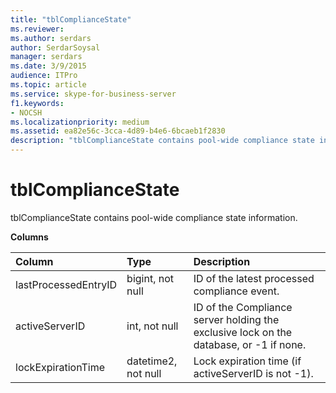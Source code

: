```yaml
---
title: "tblComplianceState"
ms.reviewer: 
ms.author: serdars
author: SerdarSoysal
manager: serdars
ms.date: 3/9/2015
audience: ITPro
ms.topic: article
ms.service: skype-for-business-server
f1.keywords:
- NOCSH
ms.localizationpriority: medium
ms.assetid: ea82e56c-3cca-4d89-b4e6-6bcaeb1f2830
description: "tblComplianceState contains pool-wide compliance state information."
---
```


# tblComplianceState
 
tblComplianceState contains pool-wide compliance state information.
  
**Columns**

|**Column**|**Type**|**Description**|
|:-----|:-----|:-----|
|lastProcessedEntryID  <br/> |bigint, not null  <br/> |ID of the latest processed compliance event.  <br/> |
|activeServerID  <br/> |int, not null  <br/> |ID of the Compliance server holding the exclusive lock on the database, or -1 if none.  <br/> |
|lockExpirationTime  <br/> |datetime2, not null  <br/> |Lock expiration time (if activeServerID is not -1).  <br/> |
   


